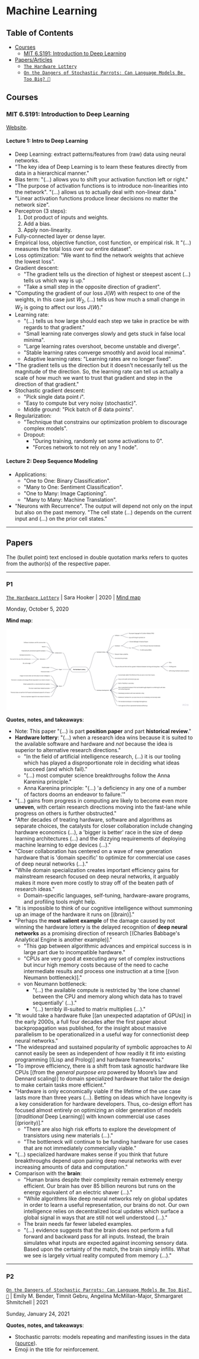 # Machine Learning

## Table of Contents

- [Courses](#courses)
  - [MIT 6.S191: Introduction to Deep Learning](#mit-6s191-introduction-to-deep-learning)
- [Papers/Articles](#papersarticles)
  - [`The Hardware Lottery`](#p1)
  - [`On the Dangers of Stochastic Parrots: Can Language Models Be Too Big? 🦜`](#p2)

## Courses

### MIT 6.S191: Introduction to Deep Learning

[Website](http://introtodeeplearning.com/).

#### Lecture 1: Intro to Deep Learning

- Deep Learning: extract patterns/features from (raw) data using neural networks.
- "The key idea of Deep Learning is to learn these features directly from data in a hierarchical manner."
- Bias term: "(...) allows you to shift your activation function left or right."
- "The purpose of activation functions is to introduce non-linearities into the network". "(...) allows us to actually deal with non-linear data."
- "Linear activation functions produce linear decisions no matter the network size".
- Perceptron (3 steps):
  1. Dot product of inputs and weights.
  2. Add a bias.
  3. Apply non-linearity.
- Fully-connected layer or dense layer.
- Empirical loss, objective function, cost function, or empirical risk. It "(...) measures the total loss over our entire dataset".
- Loss optimization: "We want to find the network weights that achieve the lowest loss".
- Gradient descent:
  - "The gradient tells us the direction of highest or steepest ascent (...) tells us which way is up."
  - "Take a small step in the opposite direction of gradient".
- "Computing the gradient of our loss $J(W)$ with respect to one of the weights, in this case just $W_2$, (...) tells us how much a small change in $W_2$ is going to affect our loss $J(W)$."
- Learning rate:
  - "(...) tells us how large should each step we take in practice be with regards to that gradient."
  - "Small learning rate converges slowly and gets stuck in false local minima".
  - "Large learning rates overshoot, become unstable and diverge".
  - "Stable learning rates converge smoothly and avoid local minima".
  - Adaptive learning rates: "Learning rates are no longer fixed".
- "The gradient tells us the direction but it doesn't necessarily tell us the magnitude of the direction. So, the learning rate can tell us actually a scale of how much we want to trust that gradient and step in the direction of that gradient."
- Stochastic gradient descent:
  - "Pick single data point $i$".
  - "Easy to compute but very noisy (stochastic)".
  - Middle ground: "Pick batch of $B$ data points".
- Regularization:
  - "Technique that constrains our optimization problem to discourage complex models".
  - Dropout:
    - "During training, randomly set some activations to 0".
    - "Forces network to not rely on any 1 node".

#### Lecture 2: Deep Sequence Modeling

- Applications:
  - "One to One: Binary Classification".
  - "Many to One: Sentiment Classification".
  - "One to Many: Image Captioning".
  - "Many to Many: Machine Translation".
- "Neurons with Recurrence". The output will depend not only on the input but also on the past memory. "The cell state (...) depends on the current input and (...) on the prior cell states."

---

## Papers

The (bullet point) text enclosed in double quotation marks refers to quotes from the author(s) of the respective paper.

---

### P1

[`The Hardware Lottery`](https://arxiv.org/abs/2009.06489) | Sara Hooker | 2020 | [Mind map](https://miro.com/app/board/o9J_kiSTlaI=/)

Monday, October 5, 2020

**Mind map**:

![Mind map for "The Hardware Lottery"](../assets/hw_lottery.jpg)

**Quotes, notes, and takeaways**:

- Note: This paper "(...) is part **position paper** and part **historical review**."
- **Hardware lottery**: "(...) when a research idea wins because it is suited to the available software and hardware and _not_ because the idea is superior to alternative research directions."
  - "In the field of artificial intelligence research, (...) it is our tooling which has played a disproportionate role in deciding what ideas succeed (and which fail)."
  - "(...) most computer science breakthroughs follow the Anna Karenina principle."
  - Anna Karenina principle: "(...) 'a deficiency in any one of a number of factors dooms an endeavor to failure.'"
- "(...) gains from progress in computing are likely to become even more **uneven**, with certain research directions moving into the fast-lane while progress on others is further obstructed."
- "After decades of treating hardware, software and algorithms as separate choices, the catalysts for closer collaboration include changing hardware economics (...), a 'bigger is better' race in the size of deep learning architectures (...) and the dizzying requirements of deploying machine learning to edge devices (...)."
- "Closer collaboration has centered on a wave of new generation hardware that is 'domain specific' to optimize for commercial use cases of deep neural networks (...)."
- "While domain specialization creates important efficiency gains for mainstream research focused on deep neural networks, it arguably makes it more even more costly to stray off of the beaten path of research ideas."
  - Domain-specific languages, self-tuning, hardware-aware programs, and profiling tools might help.
- "It is impossible to think of our cognitive intelligence without summoning up an image of the hardware it runs on [(brain)]."
- "Perhaps the **most salient example** of the damage caused by not winning the hardware lottery is the delayed recognition of **deep neural networks** as a promising direction of research [(Charles Babbage's Analytical Engine is another example)]."
  - "This gap between algorithmic advances and empirical success is in large part due to incompatible hardware."
  - "CPUs are very good at executing any set of complex instructions but incur high memory costs because of the need to cache intermediate results and process one instruction at a time [(von Neumann bottleneck)]."
  - von Neumann bottleneck:
    - "(...) the available compute is restricted by 'the lone channel between the CPU and memory along which data has to travel sequentially' (...)."
    - "(...) terribly ill-suited to matrix multiplies (...)."
- "It would take a hardware fluke [(an unexpected adaptation of GPUs)] in the early 2000s, a full four decades after the first paper about backpropagation was published, for the insight about massive parallelism to be operationalized in a useful way for connectionist deep neural networks."
- "The widespread and sustained popularity of symbolic approaches to AI cannot easily be seen as independent of how readily it fit into existing programming [(Lisp and Prolog)] and hardware frameworks."
- "To improve efficiency, there is a shift from task agnostic hardware like CPUs [(from the _general purpose era_ powered by Moore’s law and Dennard scaling)] to domain specialized hardware that tailor the design to make certain tasks more efficient."
- "Hardware is only economically viable if the lifetime of the use case lasts more than three years (...). Betting on ideas which have longevity is a key consideration for hardware developers. Thus, co-design effort has focused almost entirely on optimizing an older generation of models [(_traditional_ Deep Learning)] with known commercial use cases [(priority)]."
  - "There are also high risk efforts to explore the development of transistors using new materials (...)."
  - "The bottleneck will continue to be funding hardware for use cases that are not immediately commercially viable."
- "(...) specialized hardware makes sense if you think that future breakthroughs depend upon pairing deep neural networks with ever increasing amounts of data and computation."
- Comparison with the **brain**:
  - "Human brains despite their complexity remain extremely energy efficient. Our brain has over 85 billion neurons but runs on the energy equivalent of an electric shaver (...)."
  - "While algorithms like deep neural networks rely on global updates in order to learn a useful representation, our brains do not. Our own intelligence relies on decentralized local updates which surface a global signal in ways that are still not well understood (...)."
  - The brain needs far fewer labeled examples.
  - "(...) evidence suggests that the brain does not perform a full forward and backward pass for all inputs. Instead, the brain simulates what inputs are expected against incoming sensory data. Based upon the certainty of the match, the brain simply infills. What we see is largely virtual reality computed from memory (...)."

---

### P2

[`On the Dangers of Stochastic Parrots: Can Language Models Be Too Big? 🦜`](http://faculty.washington.edu/ebender/papers/Stochastic_Parrots.pdf) | Emily M. Bender, Timnit Gebru, Angelina McMillan-Major, Shmargaret Shmitchell | 2021

Sunday, January 24, 2021

**Quotes, notes, and takeaways**:

- Stochastic parrots: models repeating and manifesting issues in the data ([source](https://gist.github.com/yoavg/9fc9be2f98b47c189a513573d902fb27)).
- Emoji in the title for reinforcement.
